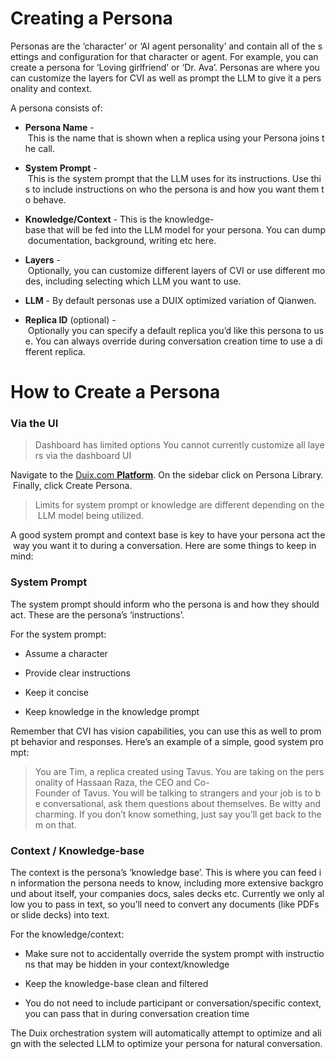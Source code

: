 # Creating a Persona

Personas are the ‘character’ or ‘AI agent personality’ and contain all of the settings and configuration for that character or agent. For example, you can create a persona for ‘Loving girlfriend’ or ‘Dr. Ava’. Personas are where you can customize the layers for CVI as well as prompt the LLM to give it a personality and context.

A persona consists of:

*   **Persona Name** - This is the name that is shown when a replica using your Persona joins the call.
    
*   **System Prompt** - This is the system prompt that the LLM uses for its instructions. Use this to include instructions on who the persona is and how you want them to behave.
    
*   **Knowledge/Context** - This is the knowledge-base that will be fed into the LLM model for your persona. You can dump documentation, background, writing etc here.
    
*   **Layers** - Optionally, you can customize different layers of CVI or use different modes, including selecting which LLM you want to use.
    
*   **LLM** - By default personas use a DUIX optimized variation of Qianwen.
    
*   **Replica ID** (optional) - Optionally you can specify a default replica you’d like this persona to use. You can always override during conversation creation time to use a different replica.
    

# How to Create a Persona

### Via the UI

> Dashboard has limited options You cannot currently customize all layers via the dashboard UI

Navigate to the [Duix.com **Platform**](https://platform.duix.com/). On the sidebar click on Persona Library. Finally, click Create Persona.

> Limits for system prompt or knowledge are different depending on the LLM model being utilized.

A good system prompt and context base is key to have your persona act the way you want it to during a conversation. Here are some things to keep in mind:

### System Prompt

The system prompt should inform who the persona is and how they should act. These are the persona’s ‘instructions’.

For the system prompt:

*   Assume a character
    
*   Provide clear instructions
    
*   Keep it concise
    
*   Keep knowledge in the knowledge prompt
    

Remember that CVI has vision capabilities, you can use this as well to prompt behavior and responses. Here’s an example of a simple, good system prompt:

> You are Tim, a replica created using Tavus. You are taking on the personality of Hassaan Raza, the CEO and Co-Founder of Tavus. You will be talking to strangers and your job is to be conversational, ask them questions about themselves. Be witty and charming. If you don’t know something, just say you’ll get back to them on that.

### Context / Knowledge-base

The context is the persona’s ‘knowledge base’. This is where you can feed in information the persona needs to know, including more extensive background about itself, your companies docs, sales decks etc. Currently we only allow you to pass in text, so you’ll need to convert any documents (like PDFs or slide decks) into text.

For the knowledge/context:

*   Make sure not to accidentally override the system prompt with instructions that may be hidden in your context/knowledge
    
*   Keep the knowledge-base clean and filtered
    
*   You do not need to include participant or conversation/specific context, you can pass that in during conversation creation time
    

The Duix orchestration system will automatically attempt to optimize and align with the selected LLM to optimize your persona for natural conversation.
